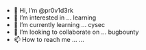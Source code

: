 - 👋 Hi, I’m @pr0v1d3rk
- 👀 I’m interested in ... learning
- 🌱 I’m currently learning ... cysec
- 💞️ I’m looking to collaborate on ... bugbounty
- 📫 How to reach me ... ...

<!---
pr0v1d3rk/pr0v1d3rk is a ✨ special ✨ repository because its `README.md` (this file) appears on your GitHub profile.
You can click the Preview link to take a look at your changes.
--->
